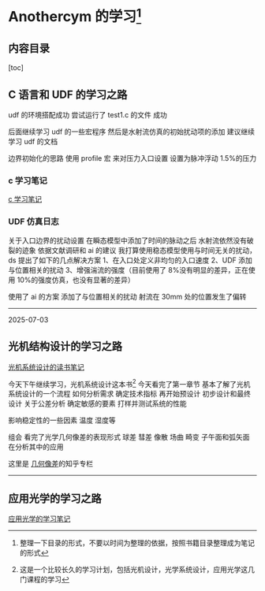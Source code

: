 # Anothercym 的学习[^footnote3]

## 内容目录

[toc]

## C 语言和 UDF 的学习之路

udf 的环境搭配成功
尝试运行了 test1.c 的文件 成功

后面继续学习 udf 的一些宏程序
然后是水射流仿真的初始扰动项的添加
建议继续学习 udf 的文档

边界初始化的思路 使用 profile 宏 来对压力入口设置
设置为脉冲浮动 1.5%的压力

### c 学习笔记

[c 学习笔记](.\c学习笔记.md)

### UDF 仿真日志

关于入口边界的扰动设置
在瞬态模型中添加了时间的脉动之后 水射流依然没有破裂的迹象
依据文献调研和 ai 的建议
我打算使用稳态模型使用与时间无关的扰动，
ds 提出了如下的几点解决方案
1、在入口处定义非均匀的入口速度
2、UDF 添加与位置相关的扰动
3、增强湍流的强度（目前使用了 8%没有明显的差异，正在使用 10%的强度仿真，也没有显著的差异）

使用了 ai 的方案
添加了与位置相关的扰动
射流在 30mm 处的位置发生了偏转

---

2025-07-03

## 光机结构设计的学习之路

[光机系统设计的读书笔记](.\光机系统设计的读书笔记.md)

今天下午继续学习，光机系统设计这本书[^footnote]
今天看完了第一章节 基本了解了光机系统设计的一个流程
如何分析需求 确定技术指标 再开始预设计
初步设计和最终设计
关于公差分析 确定敏感的要素 打样并测试系统的性能

影响稳定性的一些因素
温度 湿度等

组会 看完了光学几何像差的表现形式
球差 彗差 像散 场曲 畸变
子午面和弧矢面 在分析其中的应用

这里是 [几何像差](https://zhuanlan.zhihu.com/p/49867224)的知乎专栏

---

## 应用光学的学习之路

[应用光学的学习笔记](.\应用光学的学习笔记.md)

[^footnote]: 这是一个比较长久的学习计划，包括光机设计，光学系统设计，应用光学这几门课程的学习
[^footnote3]: 整理一下目录的形式，不要以时间为整理的依据，按照书籍目录整理成为笔记的形式

